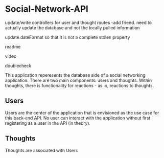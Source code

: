 # Social-Network-API

update/write controllers for user and thought routes
 -add friend. need to actually update the database and not the locally pulled information


update dateFormat so that it is not a complete stolen property

readme

video

doublecheck

This application reperesents the database side of a social networking application. There are two main components: users and thoughts. Within thoughts, there is functionality for reactions - as in, reactions to thoughts.

## Users

Users are the center of the application that is envisioned as the use case for this back-end API. No user can interact with the application without first registering as a user in the API (in theory).

## Thoughts

Thoughts are associated with Users
